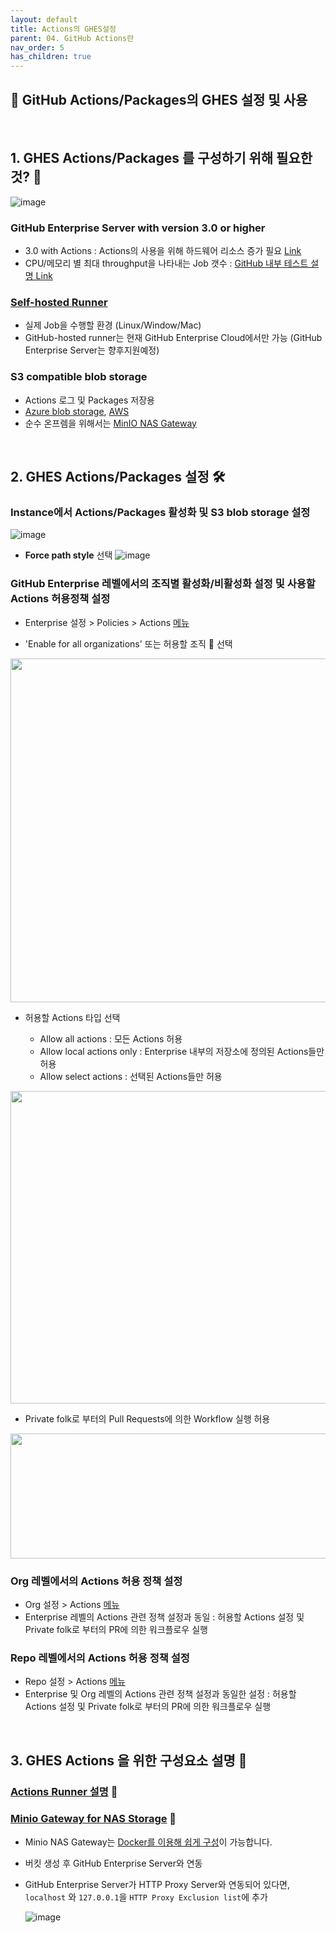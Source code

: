 ```yaml
---
layout: default
title: Actions의 GHES설정
parent: 04. GitHub Actions란
nav_order: 5
has_children: true
---
```



## 🎯 GitHub Actions/Packages의 GHES 설정 및 사용 

<br/>

## 1. GHES Actions/Packages 를 구성하기 위해 필요한 것? 🤔

  ![image](https://user-images.githubusercontent.com/40287191/121131031-2f43e780-c86a-11eb-8bb0-e81b496cc3d1.png)
 
### GitHub Enterprise Server with version 3.0 or higher
   - 3.0 with Actions : Actions의 사용을 위해 하드웨어 리소스 증가 필요 [Link](https://docs.github.com/en/enterprise-server@latest/admin/installation/setting-up-a-github-enterprise-server-instance/installing-github-enterprise-server-on-azure#hardware-considerations)
   - CPU/메모리 별 최대 throughput을 나타내는 Job 갯수 : [GitHub 내부 테스트 설명 Link](https://docs.github.com/en/enterprise-server@latest/admin/github-actions/enabling-github-actions-for-github-enterprise-server/getting-started-with-github-actions-for-github-enterprise-server)
  
### [Self-hosted Runner](https://docs.github.com/en/enterprise-server@latest/actions/hosting-your-own-runners)
   - 실제 Job을 수행할 환경 (Linux/Window/Mac)
   - GitHub-hosted runner는 현재 GitHub Enterprise Cloud에서만 가능 (GitHub Enterprise Server는 향후지원예정)
  
### S3 compatible blob storage
   - Actions 로그 및 Packages 저장용
   - [Azure blob storage](https://docs.github.com/en/enterprise-server@latest/admin/github-actions/enabling-github-actions-for-github-enterprise-server/enabling-github-actions-with-azure-blob-storage), [AWS](https://docs.github.com/en/enterprise-server@latest/admin/github-actions/enabling-github-actions-for-github-enterprise-server/enabling-github-actions-with-amazon-s3-storage)
   - 순수 온프렘을 위해서는 [MinIO NAS Gateway](https://docs.github.com/en/enterprise-server@latest/admin/github-actions/enabling-github-actions-for-github-enterprise-server/enabling-github-actions-with-minio-gateway-for-nas-storage)

<br/>

## 2. GHES Actions/Packages 설정 🛠️

### Instance에서 Actions/Packages 활성화 및 S3 blob storage 설정
 
  ![image](https://user-images.githubusercontent.com/40287191/121275294-4edd1d80-c907-11eb-9946-16f815db6537.png)

   - **Force path style** 선택
  ![image](https://user-images.githubusercontent.com/40287191/121549627-fc0b7f00-ca48-11eb-80d5-fa7813baeed8.png)

### GitHub Enterprise 레벨에서의 조직별 활성화/비활성화 설정 및 사용할 Actions 허용정책 설정
   
   - Enterprise 설정 > Policies > Actions [메뉴](https://docs.github.com/en/enterprise-server@latest/admin/github-actions/enabling-github-actions-for-github-enterprise-server/enforcing-github-actions-policies-for-your-enterprise) 
   
   - 'Enable for all organizations' 또는 허용할 조직 👫 선택
   <img src="https://user-images.githubusercontent.com/40287191/121139336-9ade8280-c873-11eb-8567-bcc028a8dfef.png" width="600" height="550">

  <br/>    
    
  - 허용할 Actions 타입 선택
    
     - Allow all actions : 모든 Actions 허용
     - Allow local actions only : Enterprise 내부의 저장소에 정의된 Actions들만 허용
     - Allow select actions : 선택된 Actions들만 허용
   
   <img src="https://user-images.githubusercontent.com/40287191/121136603-cdd34700-c870-11eb-8257-9fc9f530b5d1.png" width="800" height="500">

  <br/>    
    
   - Private folk로 부터의 Pull Requests에 의한 Workflow 실행 허용
  
   <img src="https://user-images.githubusercontent.com/40287191/121136657-db88cc80-c870-11eb-8b21-ee6ca6d4eed7.png" width="600" height="200">
 
### Org 레벨에서의 Actions 허용 정책 설정
 
   - Org 설정 > Actions [메뉴](https://docs.github.com/en/enterprise-server@latest/organizations/managing-organization-settings/disabling-or-limiting-github-actions-for-your-organization)
   - Enterprise 레벨의 Actions 관련 정책 설정과 동일 : 허용할 Actions 설정 및 Private folk로 부터의 PR에 의한 워크플로우 실행
 
### Repo 레벨에서의 Actions 허용 정책 설정
  
   - Repo 설정 > Actions [메뉴](https://docs.github.com/en/enterprise-server@latest/github/administering-a-repository/managing-repository-settings/disabling-or-limiting-github-actions-for-a-repository)
   - Enterprise 및 Org 레벨의 Actions 관련 정책 설정과 동일한 설정 : 허용할 Actions 설정 및 Private folk로 부터의 PR에 의한 워크플로우 실행

<br/>

## 3. GHES Actions 을 위한 구성요소 설명 🤖

### [Actions Runner 설명](/GitHub%20Actions/Actions의%20작성/runner_explain.html) 🏃
### [Minio Gateway for NAS Storage](https://docs.github.com/en/enterprise-server@latest/admin/github-actions/enabling-github-actions-for-github-enterprise-server/enabling-github-actions-with-minio-gateway-for-nas-storage) 🧺
 
   - Minio NAS Gateway는 [Docker를 이용해 쉽게 구성](https://docs.min.io/docs/minio-gateway-for-nas.html)이 가능합니다. 
   
   - 버킷 생성 후 GitHub Enterprise Server와 연동
 
   - GitHub Enterprise Server가 HTTP Proxy Server와 연동되어 있다면, `localhost` 와 `127.0.0.1`을 `HTTP Proxy Exclusion list`에 추가
 
     ![image](https://user-images.githubusercontent.com/40287191/121275451-b5623b80-c907-11eb-9e55-16fa98a478e2.png)

<br/>




